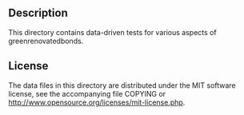 Description
------------

This directory contains data-driven tests for various aspects of greenrenovatedbonds.

License
--------

The data files in this directory are distributed under the MIT software
license, see the accompanying file COPYING or
http://www.opensource.org/licenses/mit-license.php.


